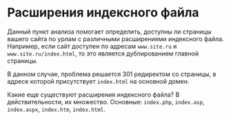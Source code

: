 # Расширения индексного файла

Данный пункт анализа помогает определить, доступны ли страницы вашего сайта по урлам с различными расширениями индексного файла. Например, если сайт доступен по адресам `www.site.ru` и `www.site.ru/index.html`, то это является дублированием главной страницы.

В данном случае, проблема решается 301 редиректом со страницы, в адресе которой присутствует `index.html` на основной домен.

Какие еще существуют расширения индексного файла? В действительности, их множество. Основные: `index.php`, `index.asp`, `index.aspx`, `index.htm`, `index.html`.
